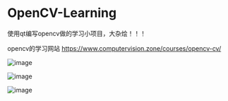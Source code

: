 # OpenCV-Learning
使用qt编写opencv做的学习小项目，大杂烩！！！

opencv的学习网站
https://www.computervision.zone/courses/opencv-cv/


![image](https://github.com/user-attachments/assets/12aeb3b4-456f-45a5-8c2e-eed1d60879f2)

![image](https://github.com/user-attachments/assets/ed012683-e1d4-4101-81cb-bd40f8b4a8ed)

![image](https://github.com/user-attachments/assets/54243e3f-6c0e-4224-af4e-bfae7b322f7c)

